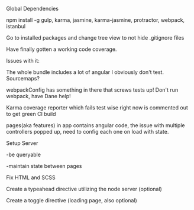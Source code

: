 Global Dependencies

npm install -g gulp, karma, jasmine, karma-jasmine, protractor, webpack, istanbul

Go to installed packages and change tree view to not hide .gitignore files

Have finally gotten a working code coverage.

Issues with it:

The whole bundle includes a lot of angular I obviously don't test. Sourcemaps?

webpackConfig has something in there that screws tests up! Don't run webpack, have Dane help!

Karma coverage reporter which fails test wise right now is commented out to get green CI build

pages(aka features) in app contains angular code, the issue with multiple controllers popped up,
need to config each one on load with state.

Setup Server

  -be queryable

  -maintain state between pages

Fix HTML and SCSS

Create a typeahead directive utilizing the node server (optional)

Create a toggle directive (loading page, also optional)
